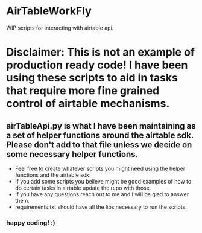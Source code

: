 # AirTableWorkFly
WIP scripts for interacting with airtable api.

# Disclaimer: This is not an example of production ready code! I have been using these scripts to aid in tasks that require more fine grained control of airtable mechanisms.

## airTableApi.py is what I have been maintaining as a set of helper functions around the airtable sdk. Please don't add to that file unless we decide on some necessary helper functions.

- Feel free to create whatever scripts you might need using the helper functions and the airtable sdk.
- If you add some scripts you believe might be good examples of how to do certain tasks in airtable update the repo with those.
- If you have any questions reach out to me and I will be glad to answer them.
- requirements.txt should have all the libs necessary to run the scripts.

### happy coding! :)
